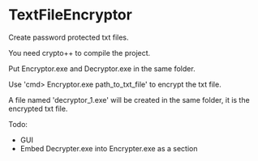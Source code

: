 # TextFileEncryptor
Create password protected txt files.

You need crypto++ to compile the project.

Put Encryptor.exe and Decryptor.exe in the same folder.

Use 'cmd> Encryptor.exe path_to_txt_file' to encrypt the txt file.

A file named 'decryptor_1.exe' will be created in the same folder, it is the encrypted txt file.

Todo:
- GUI
- Embed Decrypter.exe into Encrypter.exe as a section
